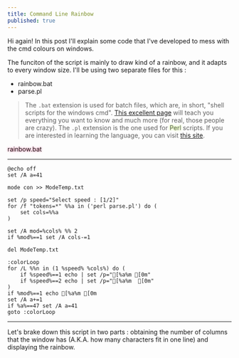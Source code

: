 ```yaml
---
title: Command Line Rainbow
published: true
---
```


Hi again! In this post I'll explain some code that I've developed to mess with the cmd colours on windows.

The funciton of the script is mainly to draw kind of a rainbow, and it adapts to every window size.
I'll be using two separate files for this :

* rainbow.bat
* parse.pl

>The `.bat` extension is used for batch files, which are, in short, "shell scripts for the windows cmd". [This excellent page](https://www.robvanderwoude.com/)  will teach you everything you want to know and much more (for real, those people are crazy).
>The `.pl` extension is the one used for <span class="green">Perl</span> scripts. If you are interested in learning the language, you can visit [this site](https://www.perltutorial.org/).

<span class="pink">rainbow.bat</span>
* * *
```
@echo off
set /A a=41

mode con >> ModeTemp.txt

set /p speed="Select speed : [1/2]"
for /f "tokens=*" %%a in ('perl parse.pl') do (
    set cols=%%a
)

set /A mod=%cols% %% 2
if %mod%==1 set /A cols-=1

del ModeTemp.txt

:colorLoop
for /L %%n in (1 %speed% %cols%) do (
	if %speed%==1 echo | set /p="[%a%m [0m"
	if %speed%==2 echo | set /p="[%a%m  [0m"
)
if %mod%==1 echo [%a%m [0m
set /A a+=1
if %a%==47 set /A a=41
goto :colorLoop
```
* * *
Let's brake down this script in two parts : obtaining the number of columns that the window has (A.K.A. how many characters fit in one line) and displaying the rainbow.


<style>
  .border {   
  border-width: 0px;
  border-color: #7FFF00;
  border-style: groove;
  box-shadow: 0px 0px 8px #ADFF2F} 
 .green {
 text-shadow : 0px 0px 4px #ADFF2F }
 .pink {
 text-shadow : 0px 0px 4px #ff6699 }
</style>

